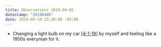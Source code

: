 ```yaml
---
title: Observations 2019-04-05
datestamp: "20190405"
date: 2019-04-10 15:20:00 -05:00
---
```


- Changing a light bulb on my car [[4-1-19](https://spencertweedy.com/observations/040119.html)] by myself and feeling like a 1950s everyman for it.
